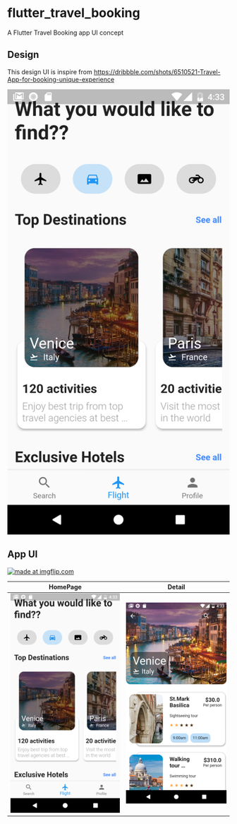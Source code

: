 # flutter_travel_booking

A Flutter Travel Booking app UI concept

## Design

This design UI is inspire from https://dribbble.com/shots/6510521-Travel-App-for-booking-unique-experience

![app-design](lib/images/home.png)

## App UI

<a href="https://imgflip.com/gif/38wkd7"><img src="https://i.imgflip.com/38wkd7.gif" title="made at imgflip.com"/></a>

HomePage             |  Detail     
:-------------------------:|:-------------------------:
<img src="lib/images/home.png" alt="home" width="500"/>  |  <img src="lib/images/detail.png" alt="order" width="500"/>




 


